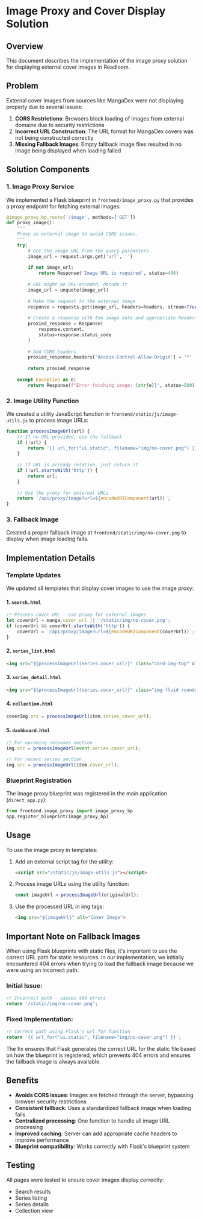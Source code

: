 # Image Proxy and Cover Display Solution

## Overview

This document describes the implementation of the image proxy solution for displaying external cover images in Readloom.

## Problem

External cover images from sources like MangaDex were not displaying properly due to several issues:

1. **CORS Restrictions**: Browsers block loading of images from external domains due to security restrictions
2. **Incorrect URL Construction**: The URL format for MangaDex covers was not being constructed correctly
3. **Missing Fallback Images**: Empty fallback image files resulted in no image being displayed when loading failed

## Solution Components

### 1. Image Proxy Service

We implemented a Flask blueprint in `frontend/image_proxy.py` that provides a proxy endpoint for fetching external images:

```python
@image_proxy_bp.route('/image', methods=['GET'])
def proxy_image():
    """
    Proxy an external image to avoid CORS issues.
    """
    try:
        # Get the image URL from the query parameters
        image_url = request.args.get('url', '')
        
        if not image_url:
            return Response('Image URL is required', status=400)
        
        # URL might be URL-encoded, decode it
        image_url = unquote(image_url)
        
        # Make the request to the external image
        response = requests.get(image_url, headers=headers, stream=True, timeout=10)
        
        # Create a response with the image data and appropriate headers
        proxied_response = Response(
            response.content,
            status=response.status_code
        )
        
        # Add CORS headers
        proxied_response.headers['Access-Control-Allow-Origin'] = '*'
        
        return proxied_response
    
    except Exception as e:
        return Response(f"Error fetching image: {str(e)}", status=500)
```

### 2. Image Utility Function

We created a utility JavaScript function in `frontend/static/js/image-utils.js` to process image URLs:

```javascript
function processImageUrl(url) {
    // If no URL provided, use the fallback
    if (!url) {
        return '{{ url_for("ui.static", filename="img/no-cover.png") }}';
    }
    
    // If URL is already relative, just return it
    if (!url.startsWith('http')) {
        return url;
    }
    
    // Use the proxy for external URLs
    return `/api/proxy/image?url=${encodeURIComponent(url)}`;
}
```

### 3. Fallback Image

Created a proper fallback image at `frontend/static/img/no-cover.png` to display when image loading fails.

## Implementation Details

### Template Updates

We updated all templates that display cover images to use the image proxy:

#### 1. `search.html`
```javascript
// Process cover URL - use proxy for external images
let coverUrl = manga.cover_url || '/static/img/no-cover.png';
if (coverUrl && coverUrl.startsWith('http')) {
    coverUrl = `/api/proxy/image?url=${encodeURIComponent(coverUrl)}`;
}
```

#### 2. `series_list.html`
```html
<img src="${processImageUrl(series.cover_url)}" class="card-img-top" alt="${series.title}">
```

#### 3. `series_detail.html`
```html
<img src="${processImageUrl(series.cover_url)}" class="img-fluid rounded" alt="${series.title}">
```

#### 4. `collection.html`
```javascript
coverImg.src = processImageUrl(item.series_cover_url);
```

#### 5. `dashboard.html`
```javascript
// For upcoming releases section
img.src = processImageUrl(event.series.cover_url);

// For recent series section
img.src = processImageUrl(item.cover_url);
```

### Blueprint Registration

The image proxy blueprint was registered in the main application (`direct_app.py`):

```python
from frontend.image_proxy import image_proxy_bp
app.register_blueprint(image_proxy_bp)
```

## Usage

To use the image proxy in templates:

1. Add an external script tag for the utility:
   ```html
   <script src="/static/js/image-utils.js"></script>
   ```

2. Process image URLs using the utility function:
   ```javascript
   const imageUrl = processImageUrl(originalUrl);
   ```

3. Use the processed URL in img tags:
   ```html
   <img src="${imageUrl}" alt="Cover Image">
   ```

## Important Note on Fallback Images

When using Flask blueprints with static files, it's important to use the correct URL path for static resources. In our implementation, we initially encountered 404 errors when trying to load the fallback image because we were using an incorrect path.

### Initial Issue:
```javascript
// Incorrect path - causes 404 errors
return '/static/img/no-cover.png';
```

### Fixed Implementation:
```javascript
// Correct path using Flask's url_for function
return '{{ url_for("ui.static", filename="img/no-cover.png") }}';
```

The fix ensures that Flask generates the correct URL for the static file based on how the blueprint is registered, which prevents 404 errors and ensures the fallback image is always available.

## Benefits

- **Avoids CORS issues**: Images are fetched through the server, bypassing browser security restrictions
- **Consistent fallback**: Uses a standardized fallback image when loading fails
- **Centralized processing**: One function to handle all image URL processing
- **Improved caching**: Server can add appropriate cache headers to improve performance
- **Blueprint compatibility**: Works correctly with Flask's blueprint system

## Testing

All pages were tested to ensure cover images display correctly:
- Search results
- Series listing
- Series details
- Collection view
